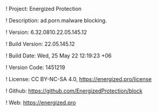 ! Project: Energized Protection

! Description: ad.porn.malware blocking.

! Version: 6.32.0810.22.05.145.12

! Build Version: 22.05.145.12

! Build Date: Wed, 25 May 22 12:19:23 +06

! Version Code: 1451219

! License: CC BY-NC-SA 4.0, https://energized.pro/license

! Github: https://github.com/EnergizedProtection/block

! Web: https://energized.pro
